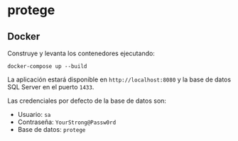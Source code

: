 # protege

## Docker

Construye y levanta los contenedores ejecutando:

```
docker-compose up --build
```

La aplicación estará disponible en `http://localhost:8080` y la base de datos SQL Server en el puerto `1433`.

Las credenciales por defecto de la base de datos son:

- Usuario: `sa`
- Contraseña: `YourStrong@Passw0rd`
- Base de datos: `protege`
